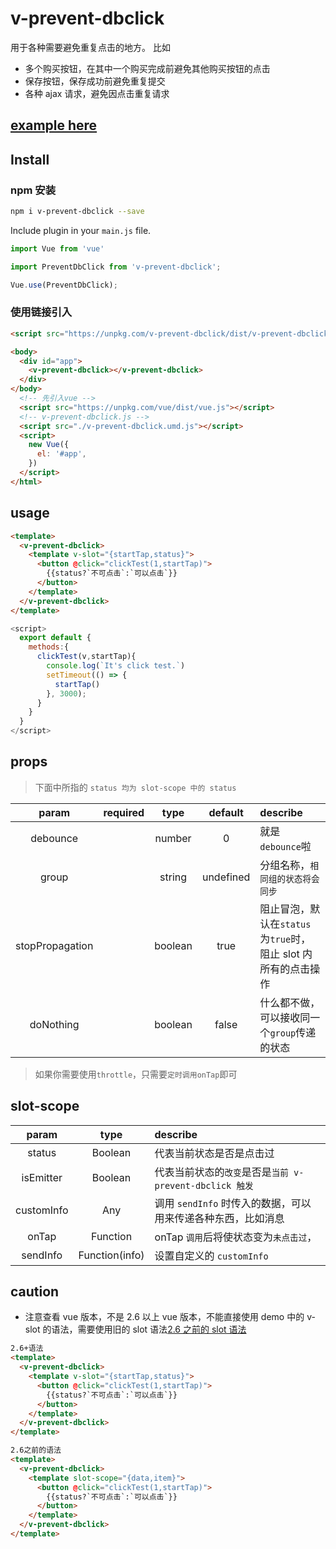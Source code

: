 # v-prevent-dbclick

用于各种需要避免重复点击的地方。
比如

- 多个购买按钮，在其中一个购买完成前避免其他购买按钮的点击
- 保存按钮，保存成功前避免重复提交
- 各种 ajax 请求，避免因点击重复请求

## [example here](https://w1301625107.github.io/v-prevent-dbclick/demo/index.html)

## Install 
### npm 安装

```bash
npm i v-prevent-dbclick --save
```

Include plugin in your `main.js` file.

```js
import Vue from 'vue'

import PreventDbClick from 'v-prevent-dbclick';

Vue.use(PreventDbClick);
```

### 使用链接引入
```html
<script src="https://unpkg.com/v-prevent-dbclick/dist/v-prevent-dbclick.umd.js"></script>
```

```html
<body>
  <div id="app">
    <v-prevent-dbclick></v-prevent-dbclick>
  </div>
</body>
  <!-- 先引入vue -->
  <script src="https://unpkg.com/vue/dist/vue.js"></script>
  <!-- v-prevent-dbclick.js -->
  <script src="./v-prevent-dbclick.umd.js"></script>
  <script>
    new Vue({
      el: '#app',
    })
  </script>
</html>
```
## usage

```html
<template>
  <v-prevent-dbclick>
    <template v-slot="{startTap,status}">
      <button @click="clickTest(1,startTap)">
        {{status?`不可点击`:`可以点击`}}
      </button>
    </template>
  </v-prevent-dbclick>
</template>
```

```js
<script>
  export default {
    methods:{
      clickTest(v,startTap){
        console.log(`It's click test.`)
        setTimeout(() => {
          startTap()
        }, 3000);
      }
    }
  }
</script>
```

## props

> 下面中所指的 `status 均为 slot-scope 中的 status`

|      param      | required |  type   |  default  | describe                                                       |
| :-------------: | :------: | :-----: | :-------: | :------------------------------------------------------------- |
|    debounce     |          | number  |     0     | 就是 `debounce`啦                                               |
|      group      |          | string  | undefined | 分组名称，`相同组的状态将会同步`                     |
| stopPropagation |          | boolean |   true    | 阻止冒泡，默认在`status`为`true`时，阻止 slot 内所有的点击操作 |
|    doNothing    |          | boolean |   false   | 什么都不做，可以接收同一个`group`传递的状态                   |

> 如果你需要使用`throttle`，只需要`定时调用onTap`即可



## slot-scope

|   param    |      type      | describe                                                     |
| :--------: | :------------: | :----------------------------------------------------------- |
|   status   |    Boolean     | 代表当前状态是否是点击过                                     |
| isEmitter  |    Boolean     | 代表当前状态的`改变`是否是`当前 v-prevent-dbclick 触发  `        |
| customInfo |      Any       | 调用 `sendInfo` 时传入的数据，可以用来传递各种东西，比如消息 |
|   onTap    |    Function    | onTap `调用`后将使状态变为`未点击过`，                       |
|  sendInfo  | Function(info) | 设置自定义的 `customInfo`                                    |

## caution

- 注意查看 vue 版本，不是 2.6 以上 vue 版本，不能直接使用 demo 中的 v-slot 的语法，需要使用旧的 slot 语法[2.6 之前的 slot 语法](https://cn.vuejs.org/v2/guide/components-slots.html#%E5%BA%9F%E5%BC%83%E4%BA%86%E7%9A%84%E8%AF%AD%E6%B3%95)

```html
2.6+语法
<template>
  <v-prevent-dbclick>
    <template v-slot="{startTap,status}">
      <button @click="clickTest(1,startTap)">
        {{status?`不可点击`:`可以点击`}}
      </button>
    </template>
  </v-prevent-dbclick>
</template>
```

```html
2.6之前的语法
<template>
  <v-prevent-dbclick>
    <template slot-scope="{data,item}">
      <button @click="clickTest(1,startTap)">
        {{status?`不可点击`:`可以点击`}}
      </button>
    </template>
  </v-prevent-dbclick>
</template>
```
